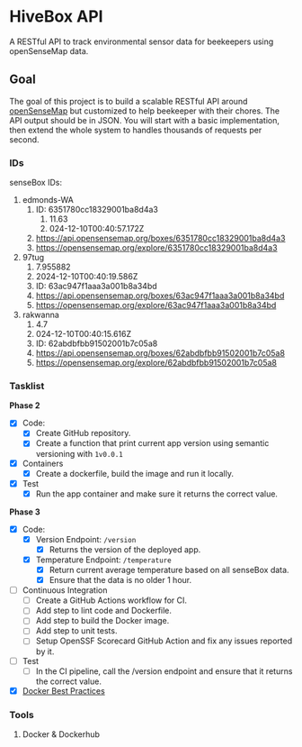# HiveBox API
A RESTful API to track environmental sensor data for beekeepers using openSenseMap data.

## Goal

The goal of this project is to build a scalable RESTful API around [openSenseMap](https://opensensemap.org/) but customized to help beekeeper with their chores. The API output should be in JSON. You will start with a basic implementation, then extend the whole system to handles thousands of requests per second.

### IDs
senseBox IDs:
1. edmonds-WA
   1. ID: 6351780cc18329001ba8d4a3
      1. 11.63
      2. 024-12-10T00:40:57.172Z
   2. https://api.opensensemap.org/boxes/6351780cc18329001ba8d4a3
   3. https://opensensemap.org/explore/6351780cc18329001ba8d4a3
2. 97tug
      1. 7.955882
      2. 2024-12-10T00:40:19.586Z
   1. ID: 63ac947f1aaa3a001b8a34bd
   2. https://api.opensensemap.org/boxes/63ac947f1aaa3a001b8a34bd
   3. https://opensensemap.org/explore/63ac947f1aaa3a001b8a34bd
3. rakwanna
      1. 4.7
      2. 024-12-10T00:40:15.616Z
   1. ID: 62abdbfbb91502001b7c05a8
   2. https://api.opensensemap.org/boxes/62abdbfbb91502001b7c05a8
   3. https://opensensemap.org/explore/62abdbfbb91502001b7c05a8




### Tasklist

**Phase 2**
- [x] Code:
  - [x] Create GitHub repository.
  - [x] Create a function that print current app version using semantic versioning with `1v0.0.1`
- [x] Containers
  - [x] Create a dockerfile, build the image and run it locally.
- [x] Test
  - [x] Run the app container and make sure it returns the correct value. 

**Phase 3**
- [x] Code:
  - [x] Version Endpoint: `/version`
    - [x] Returns the version of the deployed app.
  - [x] Temperature Endpoint: `/temperature`
    - [x] Return current average temperature based on all senseBox data.
    - [x] Ensure that the data is no older 1 hour.
- [ ] Continuous Integration
  - [ ] Create a GitHub Actions workflow for CI.
  - [ ] Add step to lint code and Dockerfile.
  - [ ] Add step to build the Docker image.
  - [ ] Add step to unit tests.
  - [ ] Setup OpenSSF Scorecard GitHub Action and fix any issues reported by it.
- [ ] Test
  - [ ] In the CI pipeline, call the /version endpoint and ensure that it returns the correct value.
- [x] [Docker Best Practices](https://tech.aabouzaid.com/2021/09/docker-best-practices-workshop-presentation.html)

### Tools

1. Docker & Dockerhub